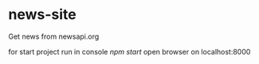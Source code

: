 # news-site
Get news from newsapi.org

for start project run in console *npm start*
open browser on localhost:8000